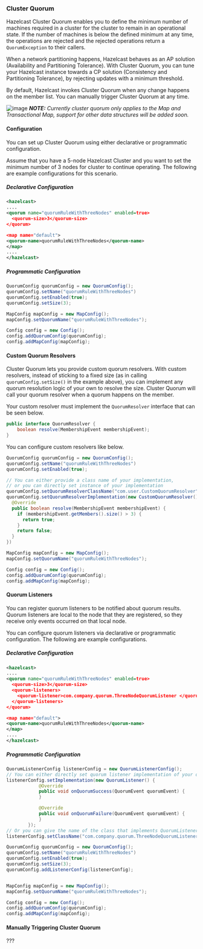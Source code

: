 ### Cluster Quorum

Hazelcast Cluster Quorum enables you to define the minimum number of machines required in a cluster for the cluster to remain in an operational state. If the number of machines is below the defined minimum at any time, the operations are rejected and the rejected operations return a `QuorumException` to their callers.

When a network partitioning happens, Hazelcast behaves as an AP solution (Availability and Partitioning Tolerance). With Cluster Quorum, you can tune your Hazelcast instance towards a CP solution (Consistency and Partitioning Tolerance), by rejecting updates with a minimum threshold.

By default, Hazelcast invokes Cluster Quorum when any change happens on the member list. You can manually trigger Cluster Quorum at any time.

![image](images/NoteSmall.jpg) ***NOTE:*** *Currently cluster quorum only applies to the Map and Transactional Map, support for other data structures will be added soon.*


#### Configuration

You can set up Cluster Quorum using either declarative or programmatic configuration.

Assume that you have a 5-node Hazelcast Cluster and you want to set the minimum number of 3 nodes for cluster to continue operating. The following are example configurations for this scenario.

##### Declarative Configuration

```xml
<hazelcast>
....
<quorum name="quorumRuleWithThreeNodes" enabled=true>
  <quorum-size>3</quorum-size>
</quorum>

<map name="default">
<quorum-name>quorumRuleWithThreeNodes</quorum-name>
</map>
....
</hazelcast>

```

##### Programmatic Configuration

```java
QuorumConfig quorumConfig = new QuorumConfig();
quorumConfig.setName("quorumRuleWithThreeNodes")
quorumConfig.setEnabled(true);
quorumConfig.setSize(3);

MapConfig mapConfig = new MapConfig();
mapConfig.setQuorumName("quorumRuleWithThreeNodes");

Config config = new Config();
config.addQuorumConfig(quorumConfig);
config.addMapConfig(mapConfig);

```


#### Custom Quorum Resolvers
Cluster Quorum lets you provide custom quorum resolvers. With custom resolvers, instead of sticking to a fixed size (as in calling `quorumConfig.setSize()` in the example above), you can implement any quorum resolution logic of your own to resolve the size. Cluster Quorum will call your quorum resolver when a quorum happens on the member.

Your custom resolver must implement the `QuorumResolver` interface that can be seen below.

```java
public interface QuorumResolver {
    boolean resolve(MembershipEvent membershipEvent);
}
```

You can configure custom resolvers like below.
```java
QuorumConfig quorumConfig = new QuorumConfig();
quorumConfig.setName("quorumRuleWithThreeNodes")
quorumConfig.setEnabled(true);

// You can either provide a class name of your implementation,
// or you can directly set instance of your implementation
quorumConfig.setQuorumResolverClassName("com.user.CustomQuorumResolver");
quorumConfig.setQuorumResolverImplementation(new CustomQuorumResolver() {
  @Override
  public boolean resolve(MembershipEvent membershipEvent) {
    if (membershipEvent.getMembers().size() > 3) {
      return true;
    }
    return false;
  }
})

MapConfig mapConfig = new MapConfig();
mapConfig.setQuorumName("quorumRuleWithThreeNodes");

Config config = new Config();
config.addQuorumConfig(quorumConfig);
config.addMapConfig(mapConfig);

```

#### Quorum Listeners
You can register quorum listeners to be notified about quorum results. Quorum listeners are local to the node that they are registered, so they receive only events occurred on that local node. 

You can configure quorum listeners via declarative or programmatic configuration. The following are example configurations.
 
##### Declarative Configuration

```xml
<hazelcast>
....
<quorum name="quorumRuleWithThreeNodes" enabled=true>
  <quorum-size>3</quorum-size>
  <quorum-listeners> 
    <quorum-listener>com.company.quorum.ThreeNodeQuorumListener </quorum-listener>
  </quorum-listeners>
</quorum>

<map name="default">
<quorum-name>quorumRuleWithThreeNodes</quorum-name>
</map>
....
</hazelcast>
```

##### Programmatic Configuration

```java
QuorumListenerConfig listenerConfig = new QuorumListenerConfig();
// You can either directly set quorum listener implementation of your own
listenerConfig.setImplementation(new QuorumListener() {
            @Override
            public void onQuorumSuccess(QuorumEvent quorumEvent) {
            }

            @Override
            public void onQuorumFailure(QuorumEvent quorumEvent) {
            }
        });
// Or you can give the name of the class that implements QuorumListener interface.
listenerConfig.setClassName("com.company.quorum.ThreeNodeQuorumListener");

QuorumConfig quorumConfig = new QuorumConfig();
quorumConfig.setName("quorumRuleWithThreeNodes")
quorumConfig.setEnabled(true);
quorumConfig.setSize(3);
quorumConfig.addListenerConfig(listenerConfig);


MapConfig mapConfig = new MapConfig();
mapConfig.setQuorumName("quorumRuleWithThreeNodes");

Config config = new Config();
config.addQuorumConfig(quorumConfig);
config.addMapConfig(mapConfig);
```


#### Manually Triggering Cluster Quorum
???


